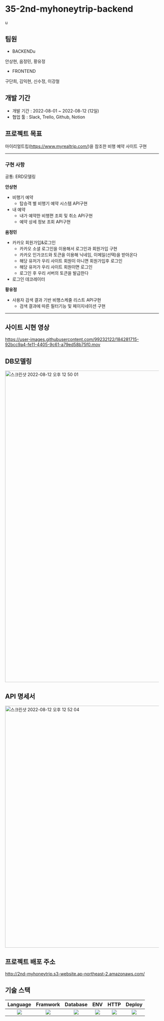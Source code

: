 # 35-2nd-myhoneytrip-backend
u
## 팀원

 - BACKENDu
 
 안상현, 음정민, 황유정
 
 - FRONTEND
 
 구단희, 김익현, 신수정, 이강철
 
 
 

## 개발 기간
- 개발 기간 : 2022-08-01 ~ 2022-08-12 (12일)
- 협업 툴 : Slack, Trello, Github, Notion

## 프로젝트 목표

마이리얼트립(https://www.myrealtrip.com/)을 참조한 비행 예약 사이트 구현

---

### 구현 사항

공통: ERD모델링

**안상현**
- 비행기 예약
  - 탑승객 별 비행기 예약 시스템 API구현
- 내 예약
  - 내가 예약한 비행편 조회 및 취소 API구현
  - 예약 상세 정보 조회 API구현

**음정민**
- 카카오 회원가입&로그인
   - 카카오 소셜 로그인을 이용해서 로그인과 회원가입 구현
   - 카카오 인가코드와 토큰을 이용해 닉네임, 이메일(선택)을 받아온다
   - 해당 유저가 우리 사이트 회원이 아니면 회원가입후 로그인
   - 해당 유저가 우리 사이트 회원이면 로그인
   - 로그인 후 우리 서버의 토큰을 발급한다
- 로그인 데코레이터
   
**황유정**
- 사용자 검색 결과 기반 비행스케줄 리스트 API구현 
   - 검색 결과에 따른 필터기능 및 페이지네이션 구현

---

## 사이트 시현 영상

https://user-images.githubusercontent.com/99232122/184281715-92bcc9a4-fe11-4405-9c61-a79ed58b75f0.mov

## DB모델링

<img width="1020" alt="스크린샷 2022-08-12 오후 12 50 01" src="https://user-images.githubusercontent.com/99232122/184281793-0633dd6f-21e1-4959-9f50-82abb42d9b9d.png">


## API 명세서

<img width="792" alt="스크린샷 2022-08-12 오후 12 52 04" src="https://user-images.githubusercontent.com/99232122/184281987-10aae35c-4bb9-4067-a31b-3355491115ef.png">

## 프로젝트 배포 주소

http://2nd-myhoneytrip.s3-website.ap-northeast-2.amazonaws.com/

## 기술 스택
|                                                Language                                                |                                                Framwork                                                |                                               Database                                               |                                                     ENV                                                      |                                                   HTTP                                                   |                                                  Deploy                                                 |
| :----------------------------------------------------------------------------------------------------: | :----------------------------------------------------------------------------------------------------: | :--------------------------------------------------------------------------------------------------: | :----------------------------------------------------------------------------------------------------------: | :------------------------------------------------------------------------------------------------------: |:------------------------------------------------------------------------------------------------------: |
| <img src="https://img.shields.io/badge/python-3776AB?style=for-the-badge&logo=python&logoColor=white"> | <img src="https://img.shields.io/badge/django-092E20?style=for-the-badge&logo=django&logoColor=white"> | <img src="https://img.shields.io/badge/mysql-4479A1?style=for-the-badge&logo=mysql&logoColor=black"> | <img src="https://img.shields.io/badge/miniconda3-44A833?style=for-the-badge&logo=anaconda&logoColor=white"> | <img src="https://img.shields.io/badge/postman-FF6C37?style=for-the-badge&logo=postman&logoColor=white"> | <img src="https://img.shields.io/badge/aws-232F3E?style=for-the-badge&logo=Amazon AWS&logoColor=white">|


